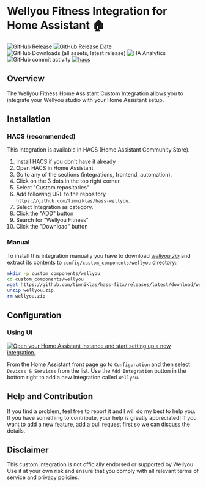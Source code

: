 # Wellyou Fitness Integration for Home Assistant 🏠

[![GitHub Release](https://img.shields.io/github/v/release/timniklas/hass-wellyou?sort=semver&style=for-the-badge&color=green)](https://github.com/timniklas/hass-wellyou/releases/)
[![GitHub Release Date](https://img.shields.io/github/release-date/timniklas/hass-wellyou?style=for-the-badge&color=green)](https://github.com/timniklas/hass-wellyou/releases/)
![GitHub Downloads (all assets, latest release)](https://img.shields.io/github/downloads/timniklas/hass-wellyou/latest/total?style=for-the-badge&label=Downloads%20latest%20Release)
![HA Analytics](https://img.shields.io/badge/dynamic/json?url=https%3A%2F%2Fanalytics.home-assistant.io%2Fcustom_integrations.json&query=%24.wellyou.total&style=for-the-badge&label=Active%20Installations&color=red)
![GitHub commit activity](https://img.shields.io/github/commit-activity/m/timniklas/hass-wellyou?style=for-the-badge)
[![hacs](https://img.shields.io/badge/HACS-Integration-blue.svg?style=for-the-badge)](https://github.com/hacs/integration)

## Overview

The Wellyou Fitness Home Assistant Custom Integration allows you to integrate your Wellyou studio with your Home Assistant setup.

## Installation

### HACS (recommended)

This integration is available in HACS (Home Assistant Community Store).

1. Install HACS if you don't have it already
2. Open HACS in Home Assistant
3. Go to any of the sections (integrations, frontend, automation).
4. Click on the 3 dots in the top right corner.
5. Select "Custom repositories"
6. Add following URL to the repository `https://github.com/timniklas/hass-wellyou`.
7. Select Integration as category.
8. Click the "ADD" button
9. Search for "Wellyou Fitness"
10. Click the "Download" button

### Manual

To install this integration manually you have to download [_wellyou.zip_](https://github.com/timniklas/hass-wellyou/releases/latest/) and extract its contents to `config/custom_components/wellyou` directory:

```bash
mkdir -p custom_components/wellyou
cd custom_components/wellyou
wget https://github.com/timniklas/hass-fitx/releases/latest/download/wellyou.zip
unzip wellyou.zip
rm wellyou.zip
```

## Configuration

### Using UI

[![Open your Home Assistant instance and start setting up a new integration.](https://my.home-assistant.io/badges/config_flow_start.svg)](https://my.home-assistant.io/redirect/config_flow_start/?domain=wellyou)

From the Home Assistant front page go to `Configuration` and then select `Devices & Services` from the list.
Use the `Add Integration` button in the bottom right to add a new integration called `Wellyou`.

## Help and Contribution

If you find a problem, feel free to report it and I will do my best to help you.
If you have something to contribute, your help is greatly appreciated!
If you want to add a new feature, add a pull request first so we can discuss the details.

## Disclaimer

This custom integration is not officially endorsed or supported by Wellyou.
Use it at your own risk and ensure that you comply with all relevant terms of service and privacy policies.
